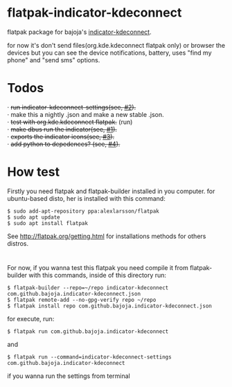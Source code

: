 # flatpak-indicator-kdeconnect #

flatpak package for bajoja's [indicator-kdeconnect](https://github.com/Bajoja/indicator-kdeconnect).

for now it's don't send files(org.kde.kdeconnect flatpak only) or browser the devices 
but you can see the device notifications, battery, uses "find my phone" and "send sms" options.

# Todos #

 · <del>run indicator-kdeconnect-settings(see, [#2](https://github.com/MrMarukesu/flatpak-indicator-kdeconnect/issues/2)).</del> <br>
 · make this a nightly .json and make a new stable .json. <br>
 · <del>test with org.kde.kdeconnect flatpak.</del> (run) <br>
 · <del>make dbus run the indicator(see, [#1](https://github.com/MrMarukesu/flatpak-indicator-kdeconnect/issues/1)).</del> <br>
 · <del>exports the indicator icons(see, [#3](https://github.com/MrMarukesu/flatpak-indicator-kdeconnect/issues/3)).</del> <br>
 · <del>add python to depedences? (see, [#4](https://github.com/MrMarukesu/flatpak-indicator-kdeconnect/issues/4)).</del>
 

# How test #

Firstly you need flatpak and flatpak-builder installed in you computer. 
for ubuntu-based disto, her is installed with this command:
```
$ sudo add-apt-repository ppa:alexlarsson/flatpak
$ sudo apt update
$ sudo apt install flatpak
```
See http://flatpak.org/getting.html for installations methods for others distros.
 
#

For now, if you wanna test this flatpak you need compile it from flatpak-builder with this commands, 
inside of this directory run:
```
$ flatpak-builder --repo=~/repo indicator-kdeconnect com.github.bajoja.indicator-kdeconnect.json
$ flatpak remote-add --no-gpg-verify repo ~/repo
$ flatpak install repo com.github.bajoja.indicator-kdeconnect.json
```
for execute, run:
```
$ flatpak run com.github.bajoja.indicator-kdeconnect
```
and
```
$ flatpak run --command=indicator-kdeconnect-settings com.github.bajoja.indicator-kdeconnect
```
if you wanna run the settings from terminal
